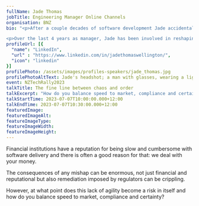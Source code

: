 ```yaml
---
fullName: Jade Thomas
jobTitle: Engineering Manager Online Channels
organisation: BNZ
bio: "<p>After a couple decades of software development Jade accidentally found himself in an engineering leadership role. Initially not keen on the engineering manager title, as he never saw himself as manager, but enticed by the hope of having some influence in building a better environment for engineers to flourish in. Jade fights to keep the management part of the role to a minimum, while trying to stay relevant and useful to engineers.</p>

<p>Over the last 4 years as manager, Jade has been involved in reshaping bnz’s online banking ways of working — standardising and  industrialising their software patterns, increasing their scalability and reliability — all while the organisation reshape their technology business unit. </p>"
profileUrl: [{
  "name": "LinkedIn",
  "url" : "https://www.linkedin.com/in/jadethomaswellington/",
  "icon": "linkedin"
}]
profilePhoto: /assets/images/profiles-speakers/jade_thomas.jpg
profilePhotoAltText: Jade's headshot; a man with glasses, wearing a light blue pattern shirt and a dark blue woollen jacket.
event: NZTechRally2023
talkTitle: The fine line between chaos and order
talkExcerpt: "How do you balance speed to market, compliance and certainty in a financial institution?"
talkStartTime: 2023-07-07T10:00:00.000+12:00
talkEndTime: 2023-07-07T10:30:00.000+12:00
featuredImage:
featuredImageAlt:
featureImageType:
featureImageWidth:
featureImageHeight:
---
```


<p>
  Financial institutions have a reputation for being slow and cumbersome with software delivery and there is often a good reason for that: we deal with your money.
</p>

<p>
  The consequences of any mishap can be enormous, not just financial and reputational but also remediation imposed by regulators can be crippling.
</p>

<p>
  However, at what point does this lack of agility become a risk in itself and how do you balance speed to market, compliance and certainty?
</p>
